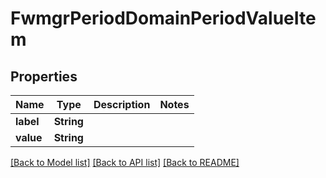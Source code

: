 # FwmgrPeriodDomainPeriodValueItem

## Properties

Name | Type | Description | Notes
------------ | ------------- | ------------- | -------------
**label** | **String** |  |
**value** | **String** |  |

[[Back to Model list]](../README.md#documentation-for-models) [[Back to API list]](../README.md#documentation-for-api-endpoints) [[Back to README]](../README.md)
